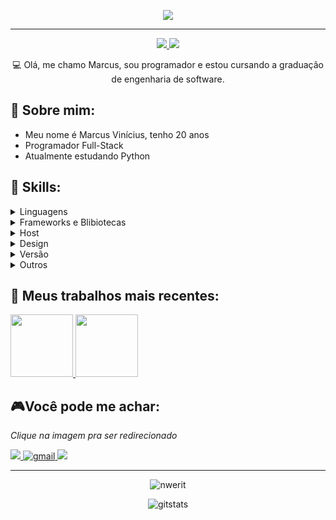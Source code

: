 <p align="center">
  <img src="https://media.tenor.com/NOYF3f82b_gAAAAC/programmer.gif" />
</p>
<hr>

<p align="center">
    <a href="https://www.linkedin.com/in/marcusengsoft/">
    <img src="https://img.shields.io/badge/LinkedIn-307cc5?style=for-the-badge&logo=linkedin&logoColor=white"/>
    </a>
    <img src="https://komarev.com/ghpvc/?username=nwerit&style=for-the-badge"/>
</p>



<p align="center">
💻 Olá, me chamo Marcus, sou programador e estou cursando a graduação de engenharia de software.
</p>


## **🍣 Sobre mim:**
* Meu nome é Marcus Vinícius, tenho 20 anos
* Programador Full-Stack
* Atualmente estudando Python

## **💬 Skills:**
<details>
  <summary>Linguagens</summary>
 
 > ![JavaScript](https://img.shields.io/badge/javascript-%23323330.svg?style=for-the-badge&logo=javascript&logoColor=%23F7DF1E)
![HTML5](https://img.shields.io/badge/html5-%23E34F26.svg?style=for-the-badge&logo=html5&logoColor=white)
![Markdown](https://img.shields.io/badge/markdown-%23000000.svg?style=for-the-badge&logo=markdown&logoColor=white)
![CSS3](https://img.shields.io/badge/css3-%231572B6.svg?style=for-the-badge&logo=css3&logoColor=white)
</details>

<details>
  <summary>Frameworks e Blibiotecas</summary>
  
> ![React](https://img.shields.io/badge/react-%2320232a.svg?style=for-the-badge&logo=react&logoColor=%2361DAFB)
![jQuery](https://img.shields.io/badge/jquery-%230769AD.svg?style=for-the-badge&logo=jquery&logoColor=white)
![NodeJS](https://img.shields.io/badge/node.js-6DA55F?style=for-the-badge&logo=node.js&logoColor=white)



</details>



<details>
  <summary>Host</summary>
  
>![Vercel](https://img.shields.io/badge/vercel-%23000000.svg?style=for-the-badge&logo=vercel&logoColor=white)
</details>

<details>
  <summary>Design</summary>
  
> ![Photoshop](https://img.shields.io/badge/adobe%20photoshop-%2331A8FF.svg?style=for-the-badge&logo=adobe%20photoshop&logoColor=white)
![Figma](https://img.shields.io/badge/figma-%23F24E1E.svg?style=for-the-badge&logo=figma&logoColor=white)
</details>

<details>
  <summary>Versão</summary>
  
> ![NPM](https://img.shields.io/badge/NPM-%23000000.svg?style=for-the-badge&logo=npm&logoColor=white)
![Git](https://img.shields.io/badge/git-%23F05033.svg?style=for-the-badge&logo=git&logoColor=white)
![GitHub](https://img.shields.io/badge/github-%23121011.svg?style=for-the-badge&logo=github&logoColor=white)
</details>

<details>
  <summary>Outros</summary>
  
> ![Visual Studio Code](https://img.shields.io/badge/Visual%20Studio%20Code-0078d7.svg?style=for-the-badge&logo=visual-studio-code&logoColor=white)
</details>

## **🎲 Meus trabalhos mais recentes:**

<a href="https://github.com/Nwerit/projeto-site">
    <img height=100 src="https://github-readme-stats.vercel.app/api/pin/?username=nwerit&repo=projeto-site&theme=border_radius=20"/>
  </a>

  <a href="https://github.com/Nwerit/calculadora-simples">
    <img height=100 src="https://github-readme-stats.vercel.app/api/pin/?username=nwerit&repo=calculadora-simples&theme=border_radius=20"/>
  </a>

## **🎮Você pode me achar:**
*Clique na imagem pra ser redirecionado*

<a href="https://www.linkedin.com/in/marcusengsoft/">
<img src="https://img.shields.io/badge/linkedin-%230077B5.svg?style=for-the-badge&logo=linkedin&logoColor=white"/>
</a>
<a href="mailto:marcusengsoft@gmail.com">
<img alt=gmail src="https://img.shields.io/badge/Gmail-D14836?style=for-the-badge&logo=gmail&logoColor=white"/>
</a>
<img src="https://img.shields.io/badge/marcus6609-4D4577?logo=discord&labelColor=393359&style=for-the-badge&logoColor=white"/></p>
</a>


<hr>
<p align="center">
<img src="https://github-readme-stats.vercel.app/api/top-langs?username=nwerit&show_icons=true&locale=en&layout=compact" alt="nwerit" />
</p>

<p align="center">
<img alt=gitstats src="https://github-readme-stats.vercel.app/api?username=Nwerit"/>
</p>
